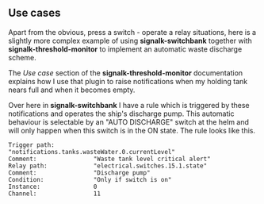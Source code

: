 ## Use cases

Apart from the obvious, press a switch - operate a relay situations, here is a
slightly more complex example of using __signalk-switchbank__ together with
__signalk-threshold-monitor__ to implement an automatic waste discharge scheme.

The _Use case_ section of the __signalk-threshold-monitor__ documentation
explains how I use that plugin to raise notifications when my holding tank
nears full and when it becomes empty.

Over here in __signalk-switchbank__ I have a rule which is triggered by these
notifications and operates the ship's discharge pump.
This automatic behaviour is selectable by an "AUTO DISCHARGE" switch at the
helm and will only happen when this switch is in the ON state.
The rule looks like this.
```
Trigger path:           "notifications.tanks.wasteWater.0.currentLevel"
Comment:                "Waste tank level critical alert"
Relay path:             "electrical.switches.15.1.state"
Comment:                "Discharge pump"
Condition:              "Only if switch is on"
Instance:               0
Channel:                11
```
